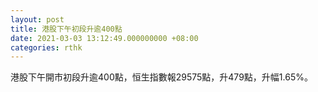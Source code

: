```yaml
---
layout: post
title: 港股下午初段升逾400點
date: 2021-03-03 13:12:49.000000000 +08:00
categories: rthk
---
```


港股下午開市初段升逾400點，恒生指數報29575點，升479點，升幅1.65%。
